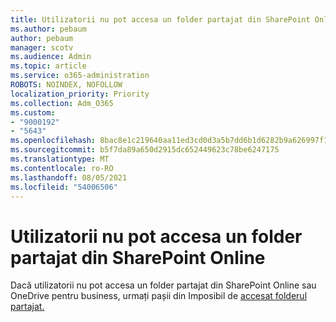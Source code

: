 ```yaml
---
title: Utilizatorii nu pot accesa un folder partajat din SharePoint Online
ms.author: pebaum
author: pebaum
manager: scotv
ms.audience: Admin
ms.topic: article
ms.service: o365-administration
ROBOTS: NOINDEX, NOFOLLOW
localization_priority: Priority
ms.collection: Adm_O365
ms.custom:
- "9000192"
- "5643"
ms.openlocfilehash: 8bac8e1c219640aa11ed3cd0d3a5b7dd6b1d6282b9a626997f18431b037d2cdb
ms.sourcegitcommit: b5f7da89a650d2915dc652449623c78be6247175
ms.translationtype: MT
ms.contentlocale: ro-RO
ms.lasthandoff: 08/05/2021
ms.locfileid: "54006506"
---
```

# <a name="users-cant-access-a-shared-folder-in-sharepoint-online"></a>Utilizatorii nu pot accesa un folder partajat din SharePoint Online

Dacă utilizatorii nu pot accesa un folder partajat din SharePoint Online sau OneDrive pentru business, urmați pașii din Imposibil de [accesat folderul partajat.](https://docs.microsoft.com/sharepoint/troubleshoot/sharing-and-permissions/cannot-access-shared-folder)
